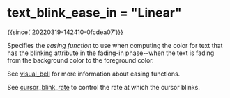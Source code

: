 # text_blink_ease_in = "Linear"

{{since('20220319-142410-0fcdea07')}}

Specifies the *easing function* to use when computing the color
for text that has the blinking attribute in the fading-in
phase--when the text is fading from the background color to the
foreground color.

See [visual_bell](visual_bell.md) for more information about
easing functions.

See [cursor_blink_rate](cursor_blink_rate.md) to control the rate
at which the cursor blinks.

